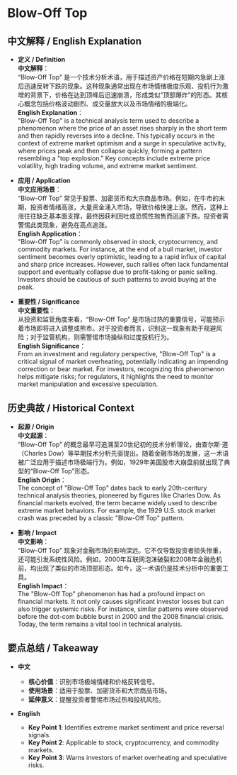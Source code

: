 # Blow-Off Top

## 中文解释 / English Explanation

* **定义 / Definition**  
  **中文解释**：  
  “Blow-Off Top” 是一个技术分析术语，用于描述资产价格在短期内急剧上涨后迅速反转下跌的现象。这种现象通常出现在市场情绪极度乐观、投机行为激增的背景下，价格在达到顶峰后迅速崩溃，形成类似“顶部爆炸”的形态。其核心概念包括价格波动剧烈、成交量放大以及市场情绪的极端化。  
  **English Explanation**：  
  "Blow-Off Top" is a technical analysis term used to describe a phenomenon where the price of an asset rises sharply in the short term and then rapidly reverses into a decline. This typically occurs in the context of extreme market optimism and a surge in speculative activity, where prices peak and then collapse quickly, forming a pattern resembling a "top explosion." Key concepts include extreme price volatility, high trading volume, and extreme market sentiment.

* **应用 / Application**  
  **中文应用场景**：  
  “Blow-Off Top” 常见于股票、加密货币和大宗商品市场。例如，在牛市的末期，投资者情绪高涨，大量资金涌入市场，导致价格快速上涨。然而，这种上涨往往缺乏基本面支撑，最终因获利回吐或恐慌性抛售而迅速下跌。投资者需警惕此类现象，避免在高点追涨。  
  **English Application**：  
  "Blow-Off Top" is commonly observed in stock, cryptocurrency, and commodity markets. For instance, at the end of a bull market, investor sentiment becomes overly optimistic, leading to a rapid influx of capital and sharp price increases. However, such rallies often lack fundamental support and eventually collapse due to profit-taking or panic selling. Investors should be cautious of such patterns to avoid buying at the peak.

* **重要性 / Significance**  
  **中文重要性**：  
  从投资和监管角度来看，“Blow-Off Top” 是市场过热的重要信号，可能预示着市场即将进入调整或熊市。对于投资者而言，识别这一现象有助于规避风险；对于监管机构，则需警惕市场操纵和过度投机行为。  
  **English Significance**：  
  From an investment and regulatory perspective, "Blow-Off Top" is a critical signal of market overheating, potentially indicating an impending correction or bear market. For investors, recognizing this phenomenon helps mitigate risks; for regulators, it highlights the need to monitor market manipulation and excessive speculation.

## 历史典故 / Historical Context

* **起源 / Origin**  
  **中文起源**：  
  “Blow-Off Top” 的概念最早可追溯至20世纪初的技术分析理论，由查尔斯·道（Charles Dow）等早期技术分析先驱提出。随着金融市场的发展，这一术语被广泛应用于描述市场极端行为。例如，1929年美国股市大崩盘前就出现了典型的“Blow-Off Top”形态。  
  **English Origin**：  
  The concept of "Blow-Off Top" dates back to early 20th-century technical analysis theories, pioneered by figures like Charles Dow. As financial markets evolved, the term became widely used to describe extreme market behaviors. For example, the 1929 U.S. stock market crash was preceded by a classic "Blow-Off Top" pattern.

* **影响 / Impact**  
  **中文影响**：  
  “Blow-Off Top” 现象对金融市场的影响深远。它不仅导致投资者损失惨重，还可能引发系统性风险。例如，2000年互联网泡沫破裂和2008年金融危机前，均出现了类似的市场顶部形态。如今，这一术语仍是技术分析中的重要工具。  
  **English Impact**：  
  The "Blow-Off Top" phenomenon has had a profound impact on financial markets. It not only causes significant investor losses but can also trigger systemic risks. For instance, similar patterns were observed before the dot-com bubble burst in 2000 and the 2008 financial crisis. Today, the term remains a vital tool in technical analysis.

## 要点总结 / Takeaway

* **中文**  
  - **核心价值**：识别市场极端情绪和价格反转信号。  
  - **使用场景**：适用于股票、加密货币和大宗商品市场。  
  - **延伸意义**：提醒投资者警惕市场过热和投机风险。  

* **English**  
  - **Key Point 1**: Identifies extreme market sentiment and price reversal signals.  
  - **Key Point 2**: Applicable to stock, cryptocurrency, and commodity markets.  
  - **Key Point 3**: Warns investors of market overheating and speculative risks.